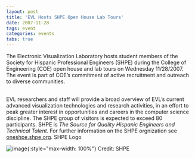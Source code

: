 ```yaml
---
layout: post
title: 'EVL Hosts SHPE Open House Lab Tours'
date: 2007-11-28
tags: event
categories: events
tabs: true
---
```


The Electronic Visualization Laboratory hosts student members of the Society for Hispanic Professional Engineers (SHPE) during the College of Engineering (COE) open house and lab tours on Wednesday 11/28/2007. The event is part of COE&rsquo;s commitment of active recruitment and outreach to diverse communities.<br><br>

EVL researchers and staff will provide a broad overview of EVL&rsquo;s current advanced visualization technologies and research activities, in an effort to peak greater interest in opportunities and careers in the computer science discipline. The SHPE group of visitors is expected to exceed 80 participants. SHPE is <em>The Source for Quality Hispanic Engineers and Technical Talent</em>. For further information on the SHPE orgnization see <a href="http://oneshpe.shpe.org">oneshpe.shpe.org</a>.
SHPE Logo

![image](https://www.evl.uic.edu/output/originals/shpe-logo.jpg-srcw.jpg){:style="max-width: 100%"}
Credit: SHPE

